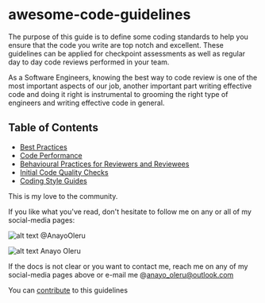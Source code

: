 # awesome-code-guidelines
The purpose of this guide is to define some coding standards to help you ensure that the code you write are top notch and excellent. These guidelines can be applied for checkpoint assessments as well as regular day to day code reviews performed in your team.

As a Software Engineers, knowing the best way to code review is one of the most important aspects of our job, another important part writing effective code and doing it right is instrumental to grooming the right type of engineers and writing effective code in general.


## Table of Contents
- [Best Practices](./BEST_PRACTICES.md)
- [Code Performance](./CODING_PERFORMANCE.md)
- [Behavioural Practices for Reviewers and Reviewees](./CODE_REVIEW.md)
- [Initial Code Quality Checks](./CODE_QUALITY_CHECKS.md)
- [Coding Style Guides](./CODE_STYLE_GUIDELINES.md)


This is my love to the community.

If you like what you've read, don't hesitate to follow me on any or all of my social-media pages:


![alt text](http://i.imgur.com/tXSoThF.png) @AnayoOleru


![alt text](http://i.imgur.com/P3YfQoD.png) Anayo Oleru


If the docs is not clear or you want to contact me, reach me on any of my social-media pages above or e-mail me @anayo_oleru@outlook.com


You can [contribute](./CONTRIBUTE.MD) to this guidelines